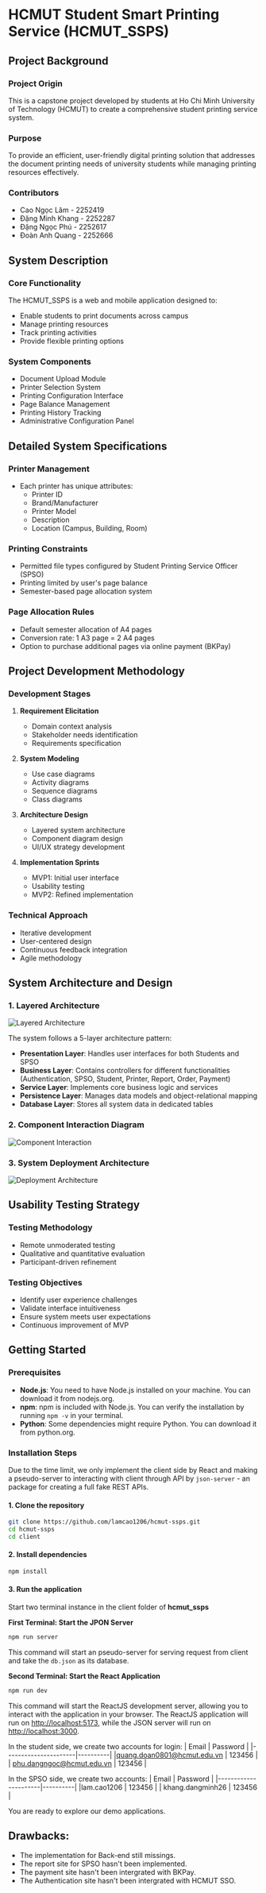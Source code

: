 # HCMUT Student Smart Printing Service (HCMUT_SSPS)

## Project Background

### Project Origin

This is a capstone project developed by students at Ho Chi Minh University of Technology (HCMUT) to create a comprehensive student printing service system.

### Purpose

To provide an efficient, user-friendly digital printing solution that addresses the document printing needs of university students while managing printing resources effectively.

### Contributors

- Cao Ngọc Lâm - 2252419
- Đặng Minh Khang - 2252287
- Đặng Ngọc Phú - 2252617
- Đoàn Anh Quang - 2252666

## System Description

### Core Functionality

The HCMUT_SSPS is a web and mobile application designed to:

- Enable students to print documents across campus
- Manage printing resources
- Track printing activities
- Provide flexible printing options

### System Components

- Document Upload Module
- Printer Selection System
- Printing Configuration Interface
- Page Balance Management
- Printing History Tracking
- Administrative Configuration Panel

## Detailed System Specifications

### Printer Management

- Each printer has unique attributes:
  - Printer ID
  - Brand/Manufacturer
  - Printer Model
  - Description
  - Location (Campus, Building, Room)

### Printing Constraints

- Permitted file types configured by Student Printing Service Officer (SPSO)
- Printing limited by user's page balance
- Semester-based page allocation system

### Page Allocation Rules

- Default semester allocation of A4 pages
- Conversion rate: 1 A3 page = 2 A4 pages
- Option to purchase additional pages via online payment (BKPay)

## Project Development Methodology

### Development Stages

1. **Requirement Elicitation**

   - Domain context analysis
   - Stakeholder needs identification
   - Requirements specification

2. **System Modeling**

   - Use case diagrams
   - Activity diagrams
   - Sequence diagrams
   - Class diagrams

3. **Architecture Design**

   - Layered system architecture
   - Component diagram design
   - UI/UX strategy development

4. **Implementation Sprints**
   - MVP1: Initial user interface
   - Usability testing
   - MVP2: Refined implementation

### Technical Approach

- Iterative development
- User-centered design
- Continuous feedback integration
- Agile methodology

## System Architecture and Design

### 1. Layered Architecture

![Layered Architecture](./docs/images/BoxlineDiagram.png)

The system follows a 5-layer architecture pattern:

- **Presentation Layer**: Handles user interfaces for both Students and SPSO
- **Business Layer**: Contains controllers for different functionalities (Authentication, SPSO, Student, Printer, Report, Order, Payment)
- **Service Layer**: Implements core business logic and services
- **Persistence Layer**: Manages data models and object-relational mapping
- **Database Layer**: Stores all system data in dedicated tables

### 2. Component Interaction Diagram

![Component Interaction](./docs/images/Component.png)

### 3. System Deployment Architecture

![Deployment Architecture](./docs/images/Deployment-Diagram.png)

## Usability Testing Strategy

### Testing Methodology

- Remote unmoderated testing
- Qualitative and quantitative evaluation
- Participant-driven refinement

### Testing Objectives

- Identify user experience challenges
- Validate interface intuitiveness
- Ensure system meets user expectations
- Continuous improvement of MVP

## Getting Started

### Prerequisites

- **Node.js**: You need to have Node.js installed on your machine. You can download it from nodejs.org.
- **npm**: npm is included with Node.js. You can verify the installation by running `npm -v` in your terminal.
- **Python**: Some dependencies might require Python. You can download it from python.org.

### Installation Steps

Due to the time limit, we only implement the client side by React and making a pseudo-server to interacting with client through API by `json-server` - an package for creating a full fake REST APIs.

#### 1. Clone the repository

```zsh
git clone https://github.com/lamcao1206/hcmut-ssps.git
cd hcmut-ssps
cd client
```

#### 2. Install dependencies

```zsh
npm install
```

#### 3. Run the application

Start two terminal instance in the client folder of **hcmut_ssps**

**First Terminal: Start the JPON Server**

```zsh
npm run server
```

This command will start an pseudo-server for serving request from client and take the `db.json` as its database.

**Second Terminal: Start the React Application**

```zsh
npm run dev
```

This command will start the ReactJS development server, allowing you to interact with the application in your browser. The ReactJS application will run on [http://localhost:5173](http://localhost:5173), while the JSON server will run on [http://localhost:3000](http://localhost:3000).

In the student side, we create two accounts for login:
| Email | Password |
|----------------------|----------|
|quang.doan0801@hcmut.edu.vn | 123456 |
| phu.dangngoc@hcmut.edu.vn | 123456 |

In the SPSO side, we create two accounts:
| Email | Password |
|----------------------|----------|
|lam.cao1206 | 123456 |
| khang.dangminh26 | 123456 |

You are ready to explore our demo applications.

## Drawbacks:

- The implementation for Back-end still missings.
- The report site for SPSO hasn't been implemented.
- The payment site hasn't been intergrated with BKPay.
- The Authentication site hasn't been intergrated with HCMUT SSO.

